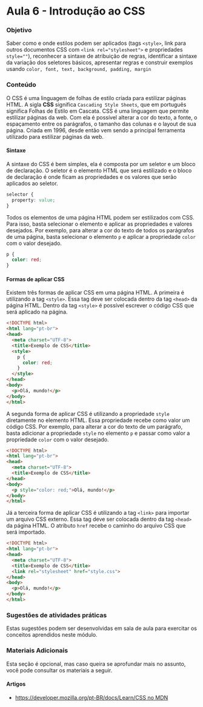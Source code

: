# Aula 6 - Introdução ao CSS

### Objetivo

Saber como e onde estilos podem ser aplicados (tags `<style>`, link para outros documentos CSS
com `<link rel="stylesheet">` e propriedades `style=""`), reconhecer a sintaxe de atribuição de regras, identificar a
sintaxe da variação dos seletores básicos, apresentar regras e construir exemplos
usando ```color, font, text, background, padding, margin```

### Conteúdo

O CSS é uma linguagem de folhas de estilo criada para estilizar páginas HTML. A sigla **CSS** significa `Cascading Style
Sheets`, que em português significa Folhas de Estilo em Cascata. CSS é uma linguagem que permite estilizar páginas da
web. Com ela é possível alterar a cor do texto, a fonte, o espaçamento entre os parágrafos, o tamanho das colunas e o
layout de sua página. Criada em 1996, desde então vem sendo a principal ferramenta utilizado para estilizar páginas da web.

#### Sintaxe

A sintaxe do CSS é bem simples, ela é composta por um seletor e um bloco de declaração. O seletor é o elemento HTML que
será estilizado e o bloco de declaração é onde ficam as propriedades e os valores que serão aplicados ao seletor.

```css
selector {
  property: value;
}
```

Todos os elementos de uma página HTML podem ser estilizados com CSS. Para isso, basta selecionar o elemento e aplicar
as propriedades e valores desejados. Por exemplo, para alterar a cor do texto de todos os parágrafos de uma página, basta
selecionar o elemento `p` e aplicar a propriedade `color` com o valor desejado.

```css
p {
  color: red;
}
```

#### Formas de aplicar CSS

Existem três formas de aplicar CSS em uma página HTML. A primeira é utilizando a tag `<style>`. Essa tag deve ser
colocada dentro da tag `<head>` da página HTML. Dentro da tag `<style>` é possível escrever o código CSS que será
aplicado na página.

```html
<!DOCTYPE html>
<html lang="pt-br">
<head>
  <meta charset="UTF-8">
  <title>Exemplo de CSS</title>
  <style>
    p {
      color: red;
    }
  </style>
</head>
<body>
  <p>Olá, mundo!</p>
</body>
</html>
```
A segunda forma de aplicar CSS é utilizando a propriedade `style` diretamente no elemento HTML. Essa propriedade recebe
como valor um código CSS. Por exemplo, para alterar a cor do texto de um parágrafo, basta adicionar a propriedade
`style` no elemento `p` e passar como valor a propriedade `color` com o valor desejado.

```html
<!DOCTYPE html>
<html lang="pt-br">
<head>
  <meta charset="UTF-8">
  <title>Exemplo de CSS</title>
</head>
<body>
  <p style="color: red;">Olá, mundo!</p>
</body>
</html>
```

Já a terceira forma de aplicar CSS é utilizando a tag `<link>` para importar um arquivo CSS externo. Essa tag deve ser
colocada dentro da tag `<head>` da página HTML. O atributo `href` recebe o caminho do arquivo CSS que será importado.

```html
<!DOCTYPE html>
<html lang="pt-br">
<head>
  <meta charset="UTF-8">
  <title>Exemplo de CSS</title>
  <link rel="stylesheet" href="style.css">
</head>
<body>
  <p>Olá, mundo!</p>
</body>
</html>
```

### Sugestões de atividades práticas

Estas sugestões podem ser desenvolvidas em sala de aula para exercitar os conceitos aprendidos neste módulo.

### Materiais Adicionais

Esta seção é opcional, mas caso queira se aprofundar mais no assunto, você pode consultar os materiais a seguir.

#### Artigos

- [https://developer.mozilla.org/pt-BR/docs/Learn/CSS no MDN](https://developer.mozilla.org/pt-BR/docs/Learn/CSS)
